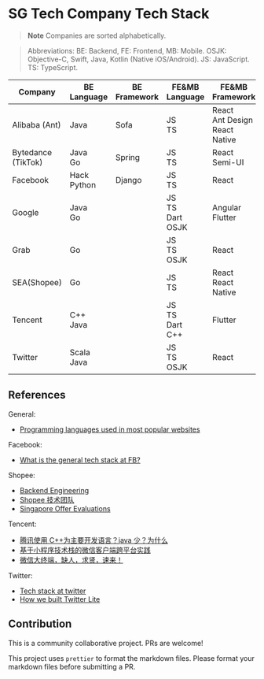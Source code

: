 # SG Tech Company Tech Stack

> **Note** Companies are sorted alphabetically.

> Abbreviations:
> BE: Backend, FE: Frontend, MB: Mobile.
> OSJK: Objective-C, Swift, Java, Kotlin (Native iOS/Android). JS: JavaScript. TS: TypeScript.

| Company            | BE Language     | BE Framework | FE&MB Language              | FE&MB Framework                       |
| ------------------ | --------------- | ------------ | --------------------------- | ------------------------------------- |
| Alibaba (Ant)      | Java            | Sofa         | JS<br/>TS                   | React<br/>Ant Design<br/>React Native |
| Bytedance (TikTok) | Java<br/>Go     | Spring       | JS<br/>TS                   | React<br/>Semi-UI                     |
| Facebook           | Hack<br/>Python | Django       | JS<br/>TS                   | React                                 |
| Google             | Java<br/>Go     |              | JS<br/>TS<br/>Dart<br/>OSJK | Angular<br/>Flutter                   |
| Grab               | Go              |              | JS<br/>TS<br/>OSJK          | React                                 |
| SEA(Shopee)        | Go              |              | JS<br/>TS                   | React<br/>React Native                |
| Tencent            | C++<br/>Java    |              | JS<br/>TS<br/>Dart<br/>C++  | Flutter                               |
| Twitter            | Scala<br/>Java  |              | JS<br/>TS<br/>OSJK          | React                                 |

## References

General:

- [Programming languages used in most popular websites](https://en.wikipedia.org/wiki/Programming_languages_used_in_most_popular_websites)

Facebook:

- [What is the general tech stack at FB?](https://www.teamblind.com/post/What-is-the-general-tech-stack-at-FB-3FgM74ir)

Shopee:

- [Backend Engineering](https://careers.shopee.sg/blog/2021/04/30/backend-engineering/)
- [Shopee 技术团队](https://segmentfault.com/u/techatshopee)
- [Singapore Offer Evaluations](https://www.teamblind.com/post/Singapore-Offer-Evaluations-bJJnmFGa)

Tencent:

- [腾讯使用 C++为主要开发语言？java 少？为什么](https://www.zhihu.com/question/30918223)
- [基于小程序技术栈的微信客户端跨平台实践](https://cloud.tencent.com/developer/article/1454496)
- [微信大终端，缺人，求贤，速来！](https://cloud.tencent.com/developer/article/1595767)

Twitter:

- [Tech stack at twitter](https://www.teamblind.com/post/Tech-stack-at-twitter-NePrdZEh)
- [How we built Twitter Lite](https://blog.twitter.com/engineering/en_us/topics/open-source/2017/how-we-built-twitter-lite)

## Contribution

This is a community collaborative project. PRs are welcome!

This project uses `prettier` to format the markdown files. Please format your markdown files before submitting a PR.
